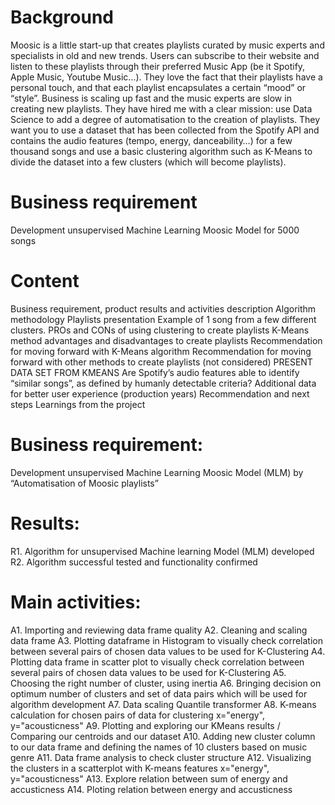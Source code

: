# Background
Moosic is a little start-up that creates playlists curated by music experts and specialists in old and new trends. Users can subscribe to their website and listen to these playlists through their preferred Music App (be it Spotify, Apple Music, Youtube Music…). They love the fact that their playlists have a personal touch, and that each playlist encapsulates a certain “mood” or “style”.
Business is scaling up fast and the music experts are slow in creating new playlists. They have hired me with a clear mission: use Data Science to add a degree of automatisation to the creation of playlists.
They want you to use a dataset that has been collected from the Spotify API and contains the audio features (tempo, energy, danceability…) for a few thousand songs and use a basic clustering algorithm such as K-Means to divide the dataset into a few clusters (which will become playlists).

# Business requirement
Development unsupervised Machine Learning Moosic Model for 5000 songs
# Content
Business requirement, product results and activities description
Algorithm methodology
Playlists presentation
Example of 1 song from a few different clusters.
PROs and CONs of using clustering to create playlists
K-Means method advantages and disadvantages to create playlists
Recommendation for moving forward with K-Means algorithm
Recommendation for moving forward with other methods to create playlists (not considered)
PRESENT DATA SET FROM KMEANS
Are Spotify’s audio features able to identify “similar songs”, as defined by humanly detectable criteria? 
Additional data for better user experience (production years)
Recommendation and next steps
Learnings from the project
# Business requirement: 
Development unsupervised Machine Learning Moosic Model (MLM) by “Automatisation of Moosic playlists”
# Results:
R1. Algorithm for unsupervised Machine learning  Model (MLM) developed
R2. Algorithm successful tested and functionality confirmed 
# Main activities:
A1. Importing and reviewing data frame quality
A2. Cleaning and scaling data frame
A3. Plotting dataframe in Histogram to visually check correlation between several pairs of  chosen data values to be used for K-Clustering
A4. Plotting data frame in scatter plot to visually check correlation between several pairs of  chosen data values to be used for K-Clustering
A5. Choosing the right number of cluster, using inertia
A6. Bringing decision on optimum number of clusters and set of data pairs which will be used for algorithm development
A7. Data scaling Quantile transformer
A8. K-means calculation for chosen pairs of data for clustering x="energy", y="acousticness"
A9. Plotting and exploring our KMeans results / Comparing our centroids and our dataset
A10. Adding new cluster column to our data frame and defining the names of 10 clusters based on music genre
A11. Data frame analysis to check cluster structure
A12. Visualizing the clusters in a scatterplot with K-means features x="energy", y="acousticness"
A13. Explore relation between sum of energy and accusticness
A14. Ploting relation between energy and accusticness

